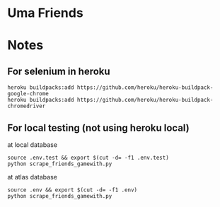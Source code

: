 # Uma Friends

# Notes
## For selenium in heroku
```
heroku buildpacks:add https://github.com/heroku/heroku-buildpack-google-chrome
heroku buildpacks:add https://github.com/heroku/heroku-buildpack-chromedriver
```

## For local testing (not using heroku local)
at local database
```
source .env.test && export $(cut -d= -f1 .env.test)
python scrape_friends_gamewith.py
```
at atlas database
```
source .env && export $(cut -d= -f1 .env)
python scrape_friends_gamewith.py
```
